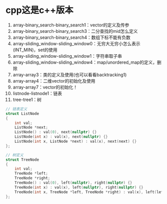 
# cpp这是c++版本
1. array-binary_search-binary_search1：vector的定义及传参
2. array-binary_search-binary_search3：二分查找的mid怎么定义
3. array-binary_search-binary_search4：数组下标不能有负数
4. array-sliding_window-sliding_window0：无穷大无穷小怎么表示(INT_MIN)，set的使用
5. array-sliding_window-sliding_window1：字符串取子串
6. array-sliding_window-sliding_window4：map/unordered_map的定义，删除
7. array-array3：类的定义及使用(也可以看看backtracking1)
8. array-array4：二维vector的初始化及使用
9. array-array7：vector的初始化！
10. listnode-listnode1：链表
11. tree-tree1：树


```cpp
// 链表定义
struct ListNode
{
    int val;
    ListNode *next;
    ListNode() : val(0), next(nullptr) {}
    ListNode(int x) : val(x), next(nullptr) {}
    ListNode(int x, ListNode *next) : val(x), next(next) {}
};
```

```cpp
// 树定义
struct TreeNode
{
    int val;
    TreeNode *left;
    TreeNode *right;
    TreeNode() : val(0), left(nullptr), right(nullptr) {}
    TreeNode(int x) : val(x), left(nullptr), right(nullptr) {}
    TreeNode(int x, TreeNode *left, TreeNode *right) : val(x), left(left), right(right) {}
};
```